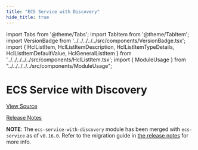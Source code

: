 ```yaml
---
title: "ECS Service with Discovery"
hide_title: true
---
```


import Tabs from '@theme/Tabs';
import TabItem from '@theme/TabItem';
import VersionBadge from '../../../../../src/components/VersionBadge.tsx';
import { HclListItem, HclListItemDescription, HclListItemTypeDetails, HclListItemDefaultValue, HclGeneralListItem } from '../../../../../src/components/HclListItem.tsx';
import { ModuleUsage } from "../../../../../src/components/ModuleUsage";

<VersionBadge repoTitle="Amazon ECS" version="0.38.6" lastModifiedVersion="0.24.1"/>

# ECS Service with Discovery

<a href="https://github.com/gruntwork-io/terraform-aws-ecs/tree/v0.38.6/modules/ecs-service-with-discovery" className="link-button" title="View the source code for this module in GitHub.">View Source</a>

<a href="https://github.com/gruntwork-io/terraform-aws-ecs/releases/tag/v0.24.1" className="link-button" title="Release notes for only versions which impacted this module.">Release Notes</a>

**NOTE**: The `ecs-service-with-discovery` module has been merged with `ecs-service` as of `v0.16.0`. Refer to the migration
guide in [the release notes](https://github.com/gruntwork-io/terraform-aws-ecs/releases/tag/v0.16.0) for more info.

<!-- ##DOCS-SOURCER-START
{
  "originalSources": [
    "https://github.com/gruntwork-io/terraform-aws-ecs/tree/v0.38.6/modules/ecs-service-with-discovery/readme.md",
    "https://github.com/gruntwork-io/terraform-aws-ecs/tree/v0.38.6/modules/ecs-service-with-discovery/variables.tf",
    "https://github.com/gruntwork-io/terraform-aws-ecs/tree/v0.38.6/modules/ecs-service-with-discovery/outputs.tf"
  ],
  "sourcePlugin": "module-catalog-api",
  "hash": "4052cd08cc50b3fe40d99ce005be3f54"
}
##DOCS-SOURCER-END -->
